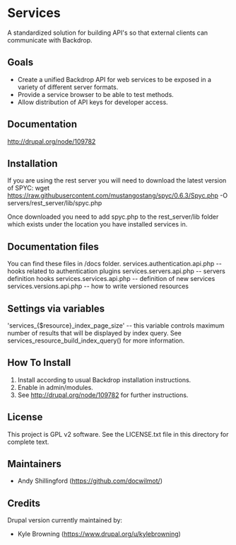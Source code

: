 Services
========

A standardized solution for building API's so that external clients can 
communicate with Backdrop.

Goals
-----

- Create a unified Backdrop API for web services to be exposed in a variety of
  different server formats.
- Provide a service browser to be able to test methods.
- Allow distribution of API keys for developer access.

Documentation
------------
http://drupal.org/node/109782

Installation
------------
If you are using the rest server you will need to download the latest version of SPYC:
wget https://raw.githubusercontent.com/mustangostang/spyc/0.6.3/Spyc.php -O  servers/rest_server/lib/spyc.php

Once downloaded you need to add spyc.php to the rest_server/lib folder which exists under
the location you have installed services in.

Documentation files
-------------------
You can find these files in /docs folder.
services.authentication.api.php -- hooks related to authentication plugins
services.servers.api.php -- servers definition hooks
services.services.api.php -- definition of new services
services.versions.api.php -- how to write versioned resources

Settings via variables
----------------------

'services_{$resource}_index_page_size' -- this variable controls maximum number of results that
will be displayed by index query. See services_resource_build_index_query() for more information.

How To Install
--------------

1. Install according to usual Backdrop installation instructions.
2. Enable in admin/modules.
3. See http://drupal.org/node/109782 for further instructions.

License
-------

This project is GPL v2 software. See the LICENSE.txt file in this directory for
complete text.

Maintainers
-----------

- Andy Shillingford (https://github.com/docwilmot/)

Credits
-------
Drupal version currently maintained by: 

- Kyle Browning (https://www.drupal.org/u/kylebrowning)

